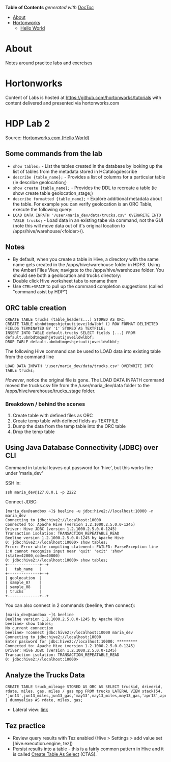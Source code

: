<!-- START doctoc generated TOC please keep comment here to allow auto update -->
<!-- DON'T EDIT THIS SECTION, INSTEAD RE-RUN doctoc TO UPDATE -->
**Table of Contents**  *generated with [DocToc](https://github.com/thlorenz/doctoc)*

- [About](#about)
- [Hortonworks](#hortonworks)
  - [Hello World](#hello-world)

<!-- END doctoc generated TOC please keep comment here to allow auto update -->

# About

Notes around pracitce labs and exercises

# Hortonworks

Content of Labs is hosted at https://github.com/hortonworks/tutorials with content delivered and presented via hortonworks.com


# HDP Lab 2

Source: [Hortonworks.com (Hello World)](http://hortonworks.com/hadoop-tutorial/hello-world-an-introduction-to-hadoop-hcatalog-hive-and-pig/)

## Some commands from the lab

* `show tables;` - List the tables created in the database by looking up the list of tables from the metadata stored in HCatalogdescribe
* `describe {table_name};` - Provides a list of columns for a particular table (ie describe geolocation;)
* `show create {table_name};` - Provides the DDL to recreate a table (ie show create table geolocation_stage;)
* `describe formatted {table_name};` - Explore additional metadata about the table. For example you can verify geolocation is an ORC Table, execute the following query:
* `LOAD DATA INPATH '/user/maria_dev/data/trucks.csv' OVERWRITE INTO TABLE trucks;` - Load data in an existing tabe via command, not the GUI (note this will move data out of it's original location to /apps/hive/warehouse/\<folder\>/).

## Notes

* By default, when you create a table in Hive, a directory with the same name gets created in the /apps/hive/warehouse folder in HDFS. Using the Ambari Files View, navigate to the /apps/hive/warehouse folder. You should see both a geolocation and trucks directory:
* Double click Hive worksheet tabs to rename them
* Use `CTRL+SPACE` to pull up the command completion suggestions (called "command asist by HDP")

##  ORC table creation

```
CREATE TABLE trucks (table_headers...) STORED AS ORC;
CREATE TABLE ubnbdtmqeshjetuutijoveildwlbbf () ROW FORMAT DELIMITED FIELDS TERMINATED BY '1' STORED AS TEXTFILE;
INSERT INTO TABLE default.trucks SELECT fields [...] FROM default.ubnbdtmqeshjetuutijoveildwlbbf;
DROP TABLE default.ubnbdtmqeshjetuutijoveildwlbbf;

```

The following Hive command can be used to LOAD data into existing table from the command line
```
LOAD DATA INPATH '/user/maria_dev/data/trucks.csv' OVERWRITE INTO TABLE trucks;
```

*However*, notice the original file is gone. The LOAD DATA INPATH command moved the trucks.csv file from the /user/maria_dev/data folder to the /apps/hive/warehouse/trucks_stage folder.


### Breakdown / behind the scenes

1. Create table with defined files as ORC 
2. Create temp table with defined fields as TEXTFILE
3. Dump the data from the temp table into the ORC table
4. Drop the temp table

## Using Java Database Connectivity (JDBC) over CLI

Command in tutorial leaves out password for 'hive', but this works fine under 'maria_dev'

SSH in:

```
ssh maria_dev@127.0.0.1 -p 2222
```

Connect JDBC:
```
[maria_dev@sandbox ~]$ beeline -u jdbc:hive2://localhost:10000 -n maria_dev
Connecting to jdbc:hive2://localhost:10000
Connected to: Apache Hive (version 1.2.1000.2.5.0.0-1245)
Driver: Hive JDBC (version 1.2.1000.2.5.0.0-1245)
Transaction isolation: TRANSACTION_REPEATABLE_READ
Beeline version 1.2.1000.2.5.0.0-1245 by Apache Hive
0: jdbc:hive2://localhost:10000> show tables;
Error: Error while compiling statement: FAILED: ParseException line 1:0 cannot recognize input near 'quit' 'exit' 'show' (state=42000,code=40000)
0: jdbc:hive2://localhost:10000> show tables;
+--------------+--+
|   tab_name   |
+--------------+--+
| geolocation  |
| sample_07    |
| sample_08    |
| trucks       |
+--------------+--+

```

You can also connect in 2 commands (beeline, then connect):

```
[maria_dev@sandbox ~]$ beeline
Beeline version 1.2.1000.2.5.0.0-1245 by Apache Hive
beeline> show tables;
No current connection
beeline> !connect jdbc:hive2://localhost:10000 maria_dev
Connecting to jdbc:hive2://localhost:10000
Enter password for jdbc:hive2://localhost:10000: *********
Connected to: Apache Hive (version 1.2.1000.2.5.0.0-1245)
Driver: Hive JDBC (version 1.2.1000.2.5.0.0-1245)
Transaction isolation: TRANSACTION_REPEATABLE_READ
0: jdbc:hive2://localhost:10000> 

```

## Analyze the Trucks Data 

```
CREATE TABLE truck_mileage STORED AS ORC AS SELECT truckid, driverid, rdate, miles, gas, miles / gas mpg FROM trucks LATERAL VIEW stack(54, 'jun13',jun13_miles,jun13_gas,'may13',may13_miles,may13_gas,'apr13',apr13_miles,apr13_gas,'mar13',mar13_miles,mar13_gas,'feb13',feb13_miles,feb13_gas,'jan13',jan13_miles,jan13_gas,'dec12',dec12_miles,dec12_gas,'nov12',nov12_miles,nov12_gas,'oct12',oct12_miles,oct12_gas,'sep12',sep12_miles,sep12_gas,'aug12',aug12_miles,aug12_gas,'jul12',jul12_miles,jul12_gas,'jun12',jun12_miles,jun12_gas,'may12',may12_miles,may12_gas,'apr12',apr12_miles,apr12_gas,'mar12',mar12_miles,mar12_gas,'feb12',feb12_miles,feb12_gas,'jan12',jan12_miles,jan12_gas,'dec11',dec11_miles,dec11_gas,'nov11',nov11_miles,nov11_gas,'oct11',oct11_miles,oct11_gas,'sep11',sep11_miles,sep11_gas,'aug11',aug11_miles,aug11_gas,'jul11',jul11_miles,jul11_gas,'jun11',jun11_miles,jun11_gas,'may11',may11_miles,may11_gas,'apr11',apr11_miles,apr11_gas,'mar11',mar11_miles,mar11_gas,'feb11',feb11_miles,feb11_gas,'jan11',jan11_miles,jan11_gas,'dec10',dec10_miles,dec10_gas,'nov10',nov10_miles,nov10_gas,'oct10',oct10_miles,oct10_gas,'sep10',sep10_miles,sep10_gas,'aug10',aug10_miles,aug10_gas,'jul10',jul10_miles,jul10_gas,'jun10',jun10_miles,jun10_gas,'may10',may10_miles,may10_gas,'apr10',apr10_miles,apr10_gas,'mar10',mar10_miles,mar10_gas,'feb10',feb10_miles,feb10_gas,'jan10',jan10_miles,jan10_gas,'dec09',dec09_miles,dec09_gas,'nov09',nov09_miles,nov09_gas,'oct09',oct09_miles,oct09_gas,'sep09',sep09_miles,sep09_gas,'aug09',aug09_miles,aug09_gas,'jul09',jul09_miles,jul09_gas,'jun09',jun09_miles,jun09_gas,'may09',may09_miles,may09_gas,'apr09',apr09_miles,apr09_gas,'mar09',mar09_miles,mar09_gas,'feb09',feb09_miles,feb09_gas,'jan09',jan09_miles,jan09_gas ) dummyalias AS rdate, miles, gas;
```

* Lateral view: [link](https://cwiki.apache.org/confluence/display/Hive/LanguageManual+LateralView)


## Tez practice

* Review query results with Tez enabled (Hive > Settings > add value set [hive.execution.engine, tez])
* Persist results into a table -  this is a fairly common pattern in Hive and it is called [Create Table As Select](https://cwiki.apache.org/confluence/display/Hive/LanguageManual+DDL#LanguageManualDDL-CreateTableAsSelect(CTAS)) (CTAS).

